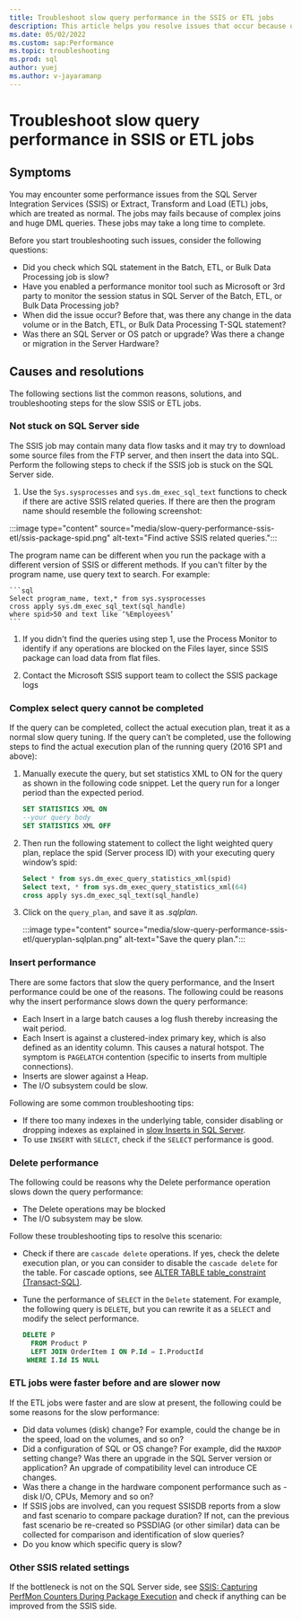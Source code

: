```yaml
---
title: Troubleshoot slow query performance in the SSIS or ETL jobs
description: This article helps you resolve issues that occur because of Slow query performance from SSIS or ETL jobs.
ms.date: 05/02/2022
ms.custom: sap:Performance
ms.topic: troubleshooting
ms.prod: sql
author: yuej
ms.author: v-jayaramanp
---
```


# Troubleshoot slow query performance in SSIS or ETL jobs

## Symptoms

You may encounter some performance issues from the SQL Server Integration Services (SSIS) or Extract, Transform and Load (ETL) jobs, which are treated as normal. The jobs may fails because of complex joins and huge DML queries. These jobs may take a long time to complete.

Before you start troubleshooting such issues, consider the following questions:

- Did you check which SQL statement in the Batch, ETL, or Bulk Data Processing job is slow?
- Have you enabled a performance monitor tool such as Microsoft or 3rd party to monitor the session status in SQL Server of the Batch, ETL, or Bulk Data Processing job?
- When did the issue occur? Before that, was there any change in the data volume or in the Batch, ETL, or Bulk Data Processing T-SQL statement?
- Was there an SQL Server or OS patch or upgrade? Was there a change or migration in the Server Hardware?

## Causes and resolutions

The following sections list the common reasons, solutions, and troubleshooting steps for the slow SSIS or ETL jobs.

### Not stuck on SQL Server side

The SSIS job may contain many data flow tasks and it may try to download some source files from the FTP server, and then insert the data into SQL. Perform the following steps to check if the SSIS job is stuck on the SQL Server side.

1. Use the `Sys.sysprocesses` and `sys.dm_exec_sql_text` functions to check if there are active SSIS related queries. If there are then the program name should resemble the following screenshot:

:::image type="content" source="media/slow-query-performance-ssis-etl/ssis-package-spid.png" alt-text="Find active SSIS related queries.":::

The program name can be different when you run the package with a different version of SSIS or different methods. If you can't filter by the program name, use query text to search. For example:

    ```sql
    Select program_name, text,* from sys.sysprocesses 
    cross apply sys.dm_exec_sql_text(sql_handle)
    where spid>50 and text like ‘%Employees%’
    ```

1. If you didn't find the queries using step 1, use the Process Monitor to identify if any operations are blocked on the Files layer, since SSIS package can load data from flat files.

1. Contact the Microsoft SSIS support team to collect the SSIS package logs

### Complex select query cannot be completed

If the query can be completed, collect the actual execution plan, treat it as a normal slow query tuning. If the query can’t be completed, use the following steps to find the actual execution plan of the running query (2016 SP1 and above):

1. Manually execute the query, but set statistics XML to ON for the query as shown in the following code snippet. Let the query run for a longer period than the expected period.

    ```sql
    SET STATISTICS XML ON
    --your query body
    SET STATISTICS XML OFF
    ```
1. Then run the following statement to collect the light weighted query plan, replace the spid (Server process ID) with your executing query window’s spid:

    ```sql
    Select * from sys.dm_exec_query_statistics_xml(spid)
    Select text, * from sys.dm_exec_query_statistics_xml(64)
    cross apply sys.dm_exec_sql_text(sql_handle)
    ```

1. Click on the `query_plan`, and save it as *.sqlplan*.

    :::image type="content" source="media/slow-query-performance-ssis-etl/queryplan-sqlplan.png" alt-text="Save the query plan.":::

### Insert performance

There are some factors that slow the query performance, and the Insert performance could be one of the reasons. The following could be reasons why the insert performance slows down the query performance:

- Each Insert in a large batch causes a log flush thereby increasing the wait period.
- Each Insert is against a clustered-index primary key, which is also defined as an identity column. This causes a natural hotspot. The symptom is `PAGELATCH` contention (specific to inserts from multiple connections).
- Inserts are slower against a Heap.
- The I/O subsystem could be slow.

Following are some common troubleshooting tips:

- If there too many indexes in the underlying table, consider disabling or dropping indexes as explained in [slow Inserts in SQL Server](https://techcommunity.microsoft.com/t5/sql-server-support-blog/meditation-slow-inserts-in-sql-server/ba-p/333984).
- To use `INSERT` with `SELECT`, check if the `SELECT` performance is good.

### Delete performance

The following could be reasons why the Delete performance operation slows down the query performance:

- The Delete operations may be blocked
- The I/O subsystem may be slow.

Follow these troubleshooting tips to resolve this scenario:

- Check if there are `cascade delete` operations. If yes, check the delete execution plan, or you can consider to disable the `cascade delete` for the table. For cascade options, see [ALTER TABLE table_constraint (Transact-SQL)](/sql/t-sql/statements/alter-table-table-constraint-transact-sql?view=sql-server-ver15).
- Tune the performance of `SELECT` in the `Delete` statement. For example, the following query is `DELETE`, but you can rewrite it as a `SELECT` and modify the select performance.

    ```sql
    DELETE P
      FROM Product P
      LEFT JOIN OrderItem I ON P.Id = I.ProductId
     WHERE I.Id IS NULL
    ```

### ETL jobs were faster before and are slower now

If the ETL jobs were faster and are slow at present, the following could be some reasons for the slow performance:

- Did data volumes (disk) change? For example, could the change be in the speed, load on the volumes, and so on?
- Did a configuration of SQL or OS change? For example, did the `MAXDOP` setting change? Was there an upgrade in the SQL Server version or application? An upgrade of compatibility level can introduce CE changes.
- Was there a change in the hardware component performance such as - disk I/O, CPUs, Memory and so on?
- If SSIS jobs are involved, can you request SSISDB reports from a slow and fast scenario to compare package duration? If not, can the previous fast scenario be re-created so PSSDIAG (or other similar) data can be collected for comparison and identification of slow queries?
- Do you know which specific query is slow?

### Other SSIS related settings

If the bottleneck is not on the SQL Server side, see [SSIS: Capturing PerfMon Counters During Package Execution](https://techcommunity.microsoft.com/t5/core-infrastructure-and-security/ssis-capturing-perfmon-counters-during-package-execution/ba-p/371346) and check if anything can be improved from the SSIS side.
